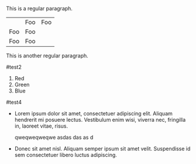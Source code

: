 This is a regular paragraph.

<table>
	<th>
    <td>Foo</td>
        <td>Foo</td>
    </th>
    <tr>
        <td>Foo</td>
        <td>Foo</td>
    </tr>
    <tr>
        <td>Foo</td>
        <td>Foo</td>
    </tr>
</table>

This is another regular paragraph.

#test2

1. Red
2. Green
3. Blue

#test4

*   Lorem ipsum dolor sit amet, consectetuer adipiscing elit.
    Aliquam hendrerit mi posuere lectus. Vestibulum enim wisi,
    viverra nec, fringilla in, laoreet vitae, risus.

    qweqweqweqwe asdas das as d
*   Donec sit amet nisl. Aliquam semper ipsum sit amet velit.
    Suspendisse id sem consectetuer libero luctus adipiscing.